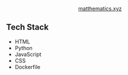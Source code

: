 <div align="center">

<p><a href="https://matthematics.xyz" target="_blank" rel="noopener noreferrer">matthematics.xyz</a></p>

</div>

## Tech Stack

- HTML
- Python
- JavaScript
- CSS
- Dockerfile
